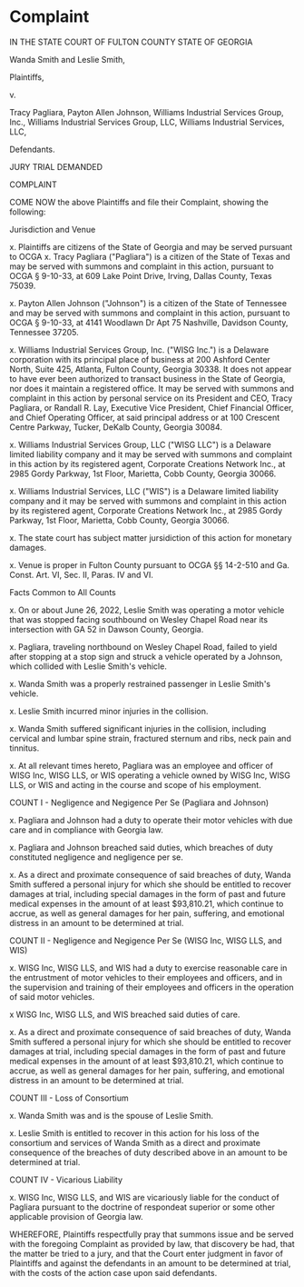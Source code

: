 # Complaint

IN THE STATE COURT OF FULTON COUNTY
STATE OF GEORGIA

Wanda Smith and
Leslie Smith,

Plaintiffs,

v. 

Tracy Pagliara,
Payton Allen Johnson,
Williams Industrial Services Group, Inc.,
Williams Industrial Services Group, LLC,
Williams Industrial Services, LLC,

Defendants.

JURY TRIAL DEMANDED

COMPLAINT

COME NOW the above Plaintiffs and file their Complaint, showing the following:

Jurisdiction and Venue

x. Plaintiffs are citizens of the State of Georgia and may be served pursuant to OCGA 
x. Tracy Pagliara ("Pagliara") is a citizen of the State of Texas and may be served with summons and complaint in this action, pursuant to OCGA § 9-10-33, at 609 Lake Point Drive, Irving, Dallas County, Texas 75039.

x. Payton Allen Johnson ("Johnson") is a citizen of the State of Tennessee and may be served with summons and complaint in this action, pursuant to OCGA § 9-10-33, at 4141 Woodlawn Dr Apt 75 Nashville, Davidson County, Tennessee 37205.

x. Williams Industrial Services Group, Inc. ("WISG Inc.") is a Delaware corporation with its principal place of business at 200 Ashford Center North, Suite 425, Atlanta, Fulton County, Georgia 30338. It does not appear to have ever been authorized to transact business in the State of Georgia, nor does it maintain a registered office. It may be served with summons and complaint in this action by personal service on its President and CEO, Tracy Pagliara, or Randall R. Lay, Executive Vice President, Chief Financial Officer, and Chief Operating Officer, at said principal address or at 100 Crescent Centre Parkway, Tucker, DeKalb County, Georgia 30084.

x. Williams Industrial Services Group, LLC ("WISG LLC") is a Delaware limited liability company and it may be served with summons and complaint in this action by its registered agent, Corporate Creations Network Inc., at 2985 Gordy Parkway, 1st Floor, Marietta, Cobb County, Georgia 30066.

x. Williams Industrial Services, LLC ("WIS") is a Delaware limited liability company and it may be served with summons and complaint in this action by its registered agent, Corporate Creations Network Inc., at 2985 Gordy Parkway, 1st Floor, Marietta, Cobb County, Georgia 30066.

x. The state court has subject matter jursidiction of this action for monetary damages.

x. Venue is proper in Fulton County pursuant to OCGA §§ 14-2-510 and Ga. Const. Art. VI, Sec. II, Paras. IV and VI.

Facts Common to All Counts

x. On or about June 26, 2022, Leslie Smith was operating a motor vehicle that was stopped facing southbound on Wesley Chapel Road near its intersection with GA 52 in Dawson County, Georgia. 

x. Pagliara, traveling northbound on Wesley Chapel Road, failed to yield after stopping at a stop sign and struck a vehicle operated by a Johnson, which collided with Leslie Smith's vehicle.

x. Wanda Smith was a properly restrained passenger in Leslie Smith's vehicle.

x. Leslie Smith incurred minor injuries in the collision.

x. Wanda Smith suffered significant injuries in the collision, including cervical and lumbar spine strain, fractured sternum and ribs, neck pain and tinnitus.

x. At all relevant times hereto, Pagliara was an employee and officer of WISG Inc, WISG LLS, or WIS operating a vehicle owned by WISG Inc, WISG LLS, or WIS and acting in the course and scope of his employment.

COUNT I - Negligence and Negigence Per Se (Pagliara and Johnson)

x. Pagliara and Johnson had a duty to operate their motor vehicles with due care and in compliance with Georgia law.

x. Pagliara and Johnson breached said duties, which breaches of duty constituted negligence and negligence per se.

x. As a direct and proximate consequence of said breaches of duty, Wanda Smith suffered a personal injury for which she should be entitled to recover damages at trial, including special damages in the form of past and future medical expenses in the amount of at least $93,810.21, which continue to accrue, as well as general damages for her pain, suffering, and emotional distress in an amount to be determined at trial.

COUNT II - Negligence and Negigence Per Se (WISG Inc, WISG LLS, and WIS)

x. WISG Inc, WISG LLS, and WIS had a duty to exercise reasonable care in the entrustment of motor vehicles to their employees and officers, and in the supervision and training of their employees and officers in the operation of said motor vehicles.

x WISG Inc, WISG LLS, and WIS breached said duties of care.

x. As a direct and proximate consequence of said breaches of duty, Wanda Smith suffered a personal injury for which she should be entitled to recover damages at trial, including special damages in the form of past and future medical expenses in the amount of at least $93,810.21, which continue to accrue, as well as general damages for her pain, suffering, and emotional distress in an amount to be determined at trial.

COUNT III - Loss of Consortium

x. Wanda Smith was and is the spouse of Leslie Smith.

x. Leslie Smith is entitled to recover in this action for his loss of the consortium and services of Wanda Smith as a direct and proximate consequence of the breaches of duty described above in an amount to be determined at trial.

COUNT IV - Vicarious Liability

x. WISG Inc, WISG LLS, and WIS are vicariously liable for the conduct of Pagliara pursuant to the doctrine of respondeat superior or some other applicable provision of Georgia law.

WHEREFORE, Plaintiffs respectfully pray that summons issue and be served with the foregoing Complaint as provided by law, that discovery be had, that the matter be tried to a jury, and that the Court enter judgment in favor of Plaintiffs and against the defendants in an amount to be determined at trial, with the costs of the action case upon said defendants.




